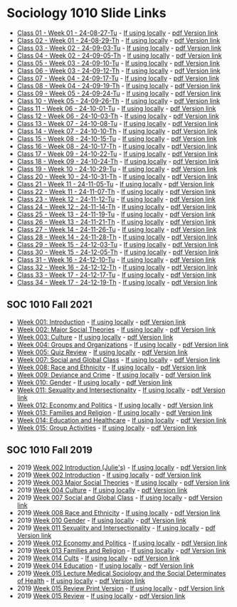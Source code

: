 # Sociology 1010 Slide Links

<!-- link to this slide [here](https://github.com/ldsands/Slides/blob/master/MySlides/SOC1010.md) -->

- [Class 01 - Week 01 - 24-08-27-Tu](https://ldsands.github.io/Slides/MySlides/SOC1030Fa2024/C01-W01-24-08-27-Tu.html) - [If using locally](Slides/MySlides/SOC1030Fa2024/C01-W01-24-08-27-Tu.html) - [pdf Version link](https://ldsands.github.io/Slides/MySlides/SOC1030Fa2024/C01-W01-24-08-27-Tu.html?print-pdf)
- [Class 02 - Week 01 - 24-08-29-Th](https://ldsands.github.io/Slides/MySlides/SOC1030Fa2024/C02-W01-24-08-29-Th.html) - [If using locally](Slides/MySlides/SOC1030Fa2024/C02-W01-24-08-29-Th.html) - [pdf Version link](https://ldsands.github.io/Slides/MySlides/SOC1030Fa2024/C02-W01-24-08-29-Th.html?print-pdf)
- [Class 03 - Week 02 - 24-09-03-Tu](https://ldsands.github.io/Slides/MySlides/SOC1030Fa2024/C03-W02-24-09-03-Tu.html) - [If using locally](Slides/MySlides/SOC1030Fa2024/C03-W02-24-09-03-Tu.html) - [pdf Version link](https://ldsands.github.io/Slides/MySlides/SOC1030Fa2024/C03-W02-24-09-03-Tu.html?print-pdf)
- [Class 04 - Week 02 - 24-09-05-Th](https://ldsands.github.io/Slides/MySlides/SOC1030Fa2024/C04-W02-24-09-05-Th.html) - [If using locally](Slides/MySlides/SOC1030Fa2024/C04-W02-24-09-05-Th.html) - [pdf Version link](https://ldsands.github.io/Slides/MySlides/SOC1030Fa2024/C04-W02-24-09-05-Th.html?print-pdf)
- [Class 05 - Week 03 - 24-09-10-Tu](https://ldsands.github.io/Slides/MySlides/SOC1030Fa2024/C05-W03-24-09-10-Tu.html) - [If using locally](Slides/MySlides/SOC1030Fa2024/C05-W03-24-09-10-Tu.html) - [pdf Version link](https://ldsands.github.io/Slides/MySlides/SOC1030Fa2024/C05-W03-24-09-10-Tu.html?print-pdf)
- [Class 06 - Week 03 - 24-09-12-Th](https://ldsands.github.io/Slides/MySlides/SOC1030Fa2024/C06-W03-24-09-12-Th.html) - [If using locally](Slides/MySlides/SOC1030Fa2024/C06-W03-24-09-12-Th.html) - [pdf Version link](https://ldsands.github.io/Slides/MySlides/SOC1030Fa2024/C06-W03-24-09-12-Th.html?print-pdf)
- [Class 07 - Week 04 - 24-09-17-Tu](https://ldsands.github.io/Slides/MySlides/SOC1030Fa2024/C07-W04-24-09-17-Tu.html) - [If using locally](Slides/MySlides/SOC1030Fa2024/C07-W04-24-09-17-Tu.html) - [pdf Version link](https://ldsands.github.io/Slides/MySlides/SOC1030Fa2024/C07-W04-24-09-17-Tu.html?print-pdf)
- [Class 08 - Week 04 - 24-09-19-Th](https://ldsands.github.io/Slides/MySlides/SOC1030Fa2024/C08-W04-24-09-19-Th.html) - [If using locally](Slides/MySlides/SOC1030Fa2024/C08-W04-24-09-19-Th.html) - [pdf Version link](https://ldsands.github.io/Slides/MySlides/SOC1030Fa2024/C08-W04-24-09-19-Th.html?print-pdf)
- [Class 09 - Week 05 - 24-09-24-Tu](https://ldsands.github.io/Slides/MySlides/SOC1030Fa2024/C09-W05-24-09-24-Tu.html) - [If using locally](Slides/MySlides/SOC1030Fa2024/C09-W05-24-09-24-Tu.html) - [pdf Version link](https://ldsands.github.io/Slides/MySlides/SOC1030Fa2024/C09-W05-24-09-24-Tu.html?print-pdf)
- [Class 10 - Week 05 - 24-09-26-Th](https://ldsands.github.io/Slides/MySlides/SOC1030Fa2024/C10-W05-24-09-26-Th.html) - [If using locally](Slides/MySlides/SOC1030Fa2024/C10-W05-24-09-26-Th.html) - [pdf Version link](https://ldsands.github.io/Slides/MySlides/SOC1030Fa2024/C10-W05-24-09-26-Th.html?print-pdf)
- [Class 11 - Week 06 - 24-10-01-Tu](https://ldsands.github.io/Slides/MySlides/SOC1030Fa2024/C11-W06-24-10-01-Tu.html) - [If using locally](Slides/MySlides/SOC1030Fa2024/C11-W06-24-10-01-Tu.html) - [pdf Version link](https://ldsands.github.io/Slides/MySlides/SOC1030Fa2024/C11-W06-24-10-01-Tu.html?print-pdf)
- [Class 12 - Week 06 - 24-10-03-Th](https://ldsands.github.io/Slides/MySlides/SOC1030Fa2024/C12-W06-24-10-03-Th.html) - [If using locally](Slides/MySlides/SOC1030Fa2024/C12-W06-24-10-03-Th.html) - [pdf Version link](https://ldsands.github.io/Slides/MySlides/SOC1030Fa2024/C12-W06-24-10-03-Th.html?print-pdf)
- [Class 13 - Week 07 - 24-10-08-Tu](https://ldsands.github.io/Slides/MySlides/SOC1030Fa2024/C13-W07-24-10-08-Tu.html) - [If using locally](Slides/MySlides/SOC1030Fa2024/C13-W07-24-10-08-Tu.html) - [pdf Version link](https://ldsands.github.io/Slides/MySlides/SOC1030Fa2024/C13-W07-24-10-08-Tu.html?print-pdf)
- [Class 14 - Week 07 - 24-10-10-Th](https://ldsands.github.io/Slides/MySlides/SOC1030Fa2024/C14-W07-24-10-10-Th.html) - [If using locally](Slides/MySlides/SOC1030Fa2024/C14-W07-24-10-10-Th.html) - [pdf Version link](https://ldsands.github.io/Slides/MySlides/SOC1030Fa2024/C14-W07-24-10-10-Th.html?print-pdf)
- [Class 15 - Week 08 - 24-10-15-Tu](https://ldsands.github.io/Slides/MySlides/SOC1030Fa2024/C15-W08-24-10-15-Tu.html) - [If using locally](Slides/MySlides/SOC1030Fa2024/C15-W08-24-10-15-Tu.html) - [pdf Version link](https://ldsands.github.io/Slides/MySlides/SOC1030Fa2024/C15-W08-24-10-15-Tu.html?print-pdf)
- [Class 16 - Week 08 - 24-10-17-Th](https://ldsands.github.io/Slides/MySlides/SOC1030Fa2024/C16-W08-24-10-17-Th.html) - [If using locally](Slides/MySlides/SOC1030Fa2024/C16-W08-24-10-17-Th.html) - [pdf Version link](https://ldsands.github.io/Slides/MySlides/SOC1030Fa2024/C16-W08-24-10-17-Th.html?print-pdf)
- [Class 17 - Week 09 - 24-10-22-Tu](https://ldsands.github.io/Slides/MySlides/SOC1030Fa2024/C17-W09-24-10-22-Tu.html) - [If using locally](Slides/MySlides/SOC1030Fa2024/C17-W09-24-10-22-Tu.html) - [pdf Version link](https://ldsands.github.io/Slides/MySlides/SOC1030Fa2024/C17-W09-24-10-22-Tu.html?print-pdf)
- [Class 18 - Week 09 - 24-10-24-Th](https://ldsands.github.io/Slides/MySlides/SOC1030Fa2024/C18-W09-24-10-24-Th.html) - [If using locally](Slides/MySlides/SOC1030Fa2024/C18-W09-24-10-24-Th.html) - [pdf Version link](https://ldsands.github.io/Slides/MySlides/SOC1030Fa2024/C18-W09-24-10-24-Th.html?print-pdf)
- [Class 19 - Week 10 - 24-10-29-Tu](https://ldsands.github.io/Slides/MySlides/SOC1030Fa2024/C19-W10-24-10-29-Tu.html) - [If using locally](Slides/MySlides/SOC1030Fa2024/C19-W10-24-10-29-Tu.html) - [pdf Version link](https://ldsands.github.io/Slides/MySlides/SOC1030Fa2024/C19-W10-24-10-29-Tu.html?print-pdf)
- [Class 20 - Week 10 - 24-10-31-Th](https://ldsands.github.io/Slides/MySlides/SOC1030Fa2024/C20-W10-24-10-31-Th.html) - [If using locally](Slides/MySlides/SOC1030Fa2024/C20-W10-24-10-31-Th.html) - [pdf Version link](https://ldsands.github.io/Slides/MySlides/SOC1030Fa2024/C20-W10-24-10-31-Th.html?print-pdf)
- [Class 21 - Week 11 - 24-11-05-Tu](https://ldsands.github.io/Slides/MySlides/SOC1030Fa2024/C21-W11-24-11-05-Tu.html) - [If using locally](Slides/MySlides/SOC1030Fa2024/C21-W11-24-11-05-Tu.html) - [pdf Version link](https://ldsands.github.io/Slides/MySlides/SOC1030Fa2024/C21-W11-24-11-05-Tu.html?print-pdf)
- [Class 22 - Week 11 - 24-11-07-Th](https://ldsands.github.io/Slides/MySlides/SOC1030Fa2024/C22-W11-24-11-07-Th.html) - [If using locally](Slides/MySlides/SOC1030Fa2024/C22-W11-24-11-07-Th.html) - [pdf Version link](https://ldsands.github.io/Slides/MySlides/SOC1030Fa2024/C22-W11-24-11-07-Th.html?print-pdf)
- [Class 23 - Week 12 - 24-11-12-Tu](https://ldsands.github.io/Slides/MySlides/SOC1030Fa2024/C23-W12-24-11-12-Tu.html) - [If using locally](Slides/MySlides/SOC1030Fa2024/C23-W12-24-11-12-Tu.html) - [pdf Version link](https://ldsands.github.io/Slides/MySlides/SOC1030Fa2024/C23-W12-24-11-12-Tu.html?print-pdf)
- [Class 24 - Week 12 - 24-11-14-Th](https://ldsands.github.io/Slides/MySlides/SOC1030Fa2024/C24-W12-24-11-14-Th.html) - [If using locally](Slides/MySlides/SOC1030Fa2024/C24-W12-24-11-14-Th.html) - [pdf Version link](https://ldsands.github.io/Slides/MySlides/SOC1030Fa2024/C24-W12-24-11-14-Th.html?print-pdf)
- [Class 25 - Week 13 - 24-11-19-Tu](https://ldsands.github.io/Slides/MySlides/SOC1030Fa2024/C25-W13-24-11-19-Tu.html) - [If using locally](Slides/MySlides/SOC1030Fa2024/C25-W13-24-11-19-Tu.html) - [pdf Version link](https://ldsands.github.io/Slides/MySlides/SOC1030Fa2024/C25-W13-24-11-19-Tu.html?print-pdf)
- [Class 26 - Week 13 - 24-11-21-Th](https://ldsands.github.io/Slides/MySlides/SOC1030Fa2024/C26-W13-24-11-21-Th.html) - [If using locally](Slides/MySlides/SOC1030Fa2024/C26-W13-24-11-21-Th.html) - [pdf Version link](https://ldsands.github.io/Slides/MySlides/SOC1030Fa2024/C26-W13-24-11-21-Th.html?print-pdf)
- [Class 27 - Week 14 - 24-11-26-Tu](https://ldsands.github.io/Slides/MySlides/SOC1030Fa2024/C27-W14-24-11-26-Tu.html) - [If using locally](Slides/MySlides/SOC1030Fa2024/C27-W14-24-11-26-Tu.html) - [pdf Version link](https://ldsands.github.io/Slides/MySlides/SOC1030Fa2024/C27-W14-24-11-26-Tu.html?print-pdf)
- [Class 28 - Week 14 - 24-11-28-Th](https://ldsands.github.io/Slides/MySlides/SOC1030Fa2024/C28-W14-24-11-28-Th.html) - [If using locally](Slides/MySlides/SOC1030Fa2024/C28-W14-24-11-28-Th.html) - [pdf Version link](https://ldsands.github.io/Slides/MySlides/SOC1030Fa2024/C28-W14-24-11-28-Th.html?print-pdf)
- [Class 29 - Week 15 - 24-12-03-Tu](https://ldsands.github.io/Slides/MySlides/SOC1030Fa2024/C29-W15-24-12-03-Tu.html) - [If using locally](Slides/MySlides/SOC1030Fa2024/C29-W15-24-12-03-Tu.html) - [pdf Version link](https://ldsands.github.io/Slides/MySlides/SOC1030Fa2024/C29-W15-24-12-03-Tu.html?print-pdf)
- [Class 30 - Week 15 - 24-12-05-Th](https://ldsands.github.io/Slides/MySlides/SOC1030Fa2024/C30-W15-24-12-05-Th.html) - [If using locally](Slides/MySlides/SOC1030Fa2024/C30-W15-24-12-05-Th.html) - [pdf Version link](https://ldsands.github.io/Slides/MySlides/SOC1030Fa2024/C30-W15-24-12-05-Th.html?print-pdf)
- [Class 31 - Week 16 - 24-12-10-Tu](https://ldsands.github.io/Slides/MySlides/SOC1030Fa2024/C31-W16-24-12-10-Tu.html) - [If using locally](Slides/MySlides/SOC1030Fa2024/C31-W16-24-12-10-Tu.html) - [pdf Version link](https://ldsands.github.io/Slides/MySlides/SOC1030Fa2024/C31-W16-24-12-10-Tu.html?print-pdf)
- [Class 32 - Week 16 - 24-12-12-Th](https://ldsands.github.io/Slides/MySlides/SOC1030Fa2024/C32-W16-24-12-12-Th.html) - [If using locally](Slides/MySlides/SOC1030Fa2024/C32-W16-24-12-12-Th.html) - [pdf Version link](https://ldsands.github.io/Slides/MySlides/SOC1030Fa2024/C32-W16-24-12-12-Th.html?print-pdf)
- [Class 33 - Week 17 - 24-12-17-Tu](https://ldsands.github.io/Slides/MySlides/SOC1030Fa2024/C33-W17-24-12-17-Tu.html) - [If using locally](Slides/MySlides/SOC1030Fa2024/C33-W17-24-12-17-Tu.html) - [pdf Version link](https://ldsands.github.io/Slides/MySlides/SOC1030Fa2024/C33-W17-24-12-17-Tu.html?print-pdf)
- [Class 34 - Week 17 - 24-12-19-Th](https://ldsands.github.io/Slides/MySlides/SOC1030Fa2024/C34-W17-24-12-19-Th.html) - [If using locally](Slides/MySlides/SOC1030Fa2024/C34-W17-24-12-19-Th.html) - [pdf Version link](https://ldsands.github.io/Slides/MySlides/SOC1030Fa2024/C34-W17-24-12-19-Th.html?print-pdf)

## SOC 1010 Fall 2021

- [Week 001: Introduction](https://ldsands.github.io/Slides/MySlides/SOC1010Fall2021/Week_001.html) - [If using locally](Slides/MySlides/SOC1010Fall2021/Week_001.html) - [pdf Version link](https://ldsands.github.io/Slides/MySlides/SOC1010Fall2021/Week_001.html?print-pdf)
- [Week 002: Major Social Theories](https://ldsands.github.io/Slides/MySlides/SOC1010Fall2021/Week_002.html) - [If using locally](Slides/MySlides/SOC1010Fall2021/Week_002.html) - [pdf Version link](https://ldsands.github.io/Slides/MySlides/SOC1010Fall2021/Week_002.html?print-pdf)
- [Week 003: Culture](https://ldsands.github.io/Slides/MySlides/SOC1010Fall2021/Week_003.html) - [If using locally](Slides/MySlides/SOC1010Fall2021/Week_003.html) - [pdf Version link](https://ldsands.github.io/Slides/MySlides/SOC1010Fall2021/Week_003.html?print-pdf)
- [Week 004: Groups and Organizations](https://ldsands.github.io/Slides/MySlides/SOC1010Fall2021/Week_004.html) - [If using locally](Slides/MySlides/SOC1010Fall2021/Week_004.html) - [pdf Version link](https://ldsands.github.io/Slides/MySlides/SOC1010Fall2021/Week_004.html?print-pdf)
- [Week 005: Quiz Review](https://ldsands.github.io/Slides/MySlides/SOC1010Fall2021/Week_005.html) - [If using locally](Slides/MySlides/SOC1010Fall2021/Week_005.html) - [pdf Version link](https://ldsands.github.io/Slides/MySlides/SOC1010Fall2021/Week_005.html?print-pdf)
- [Week 007: Social and Global Class](https://ldsands.github.io/Slides/MySlides/SOC1010Fall2021/Week_007.html) - [If using locally](Slides/MySlides/SOC1010Fall2021/Week_007.html) - [pdf Version link](https://ldsands.github.io/Slides/MySlides/SOC1010Fall2021/Week_007.html?print-pdf)
- [Week 008: Race and Ethnicity](https://ldsands.github.io/Slides/MySlides/SOC1010Fall2021/Week_008.html) - [If using locally](Slides/MySlides/SOC1010Fall2021/Week_008.html) - [pdf Version link](https://ldsands.github.io/Slides/MySlides/SOC1010Fall2021/Week_008.html?print-pdf)
- [Week 009: Deviance and Crime](https://ldsands.github.io/Slides/MySlides/SOC1010Fall2021/Week_009.html) - [If using locally](Slides/MySlides/SOC1010Fall2021/Week_009.html) - [pdf Version link](https://ldsands.github.io/Slides/MySlides/SOC1010Fall2021/Week_009.html?print-pdf)
- [Week 010: Gender](https://ldsands.github.io/Slides/MySlides/SOC1010Fall2021/Week_010.html) - [If using locally](Slides/MySlides/SOC1010Fall2021/Week_010.html) - [pdf Version link](https://ldsands.github.io/Slides/MySlides/SOC1010Fall2021/Week_010.html?print-pdf)
- [Week 011: Sexuality and Intersectionality](https://ldsands.github.io/Slides/MySlides/SOC1010Fall2021/Week_011.html) - [If using locally](Slides/MySlides/SOC1010Fall2021/Week_011.html) - [pdf Version link](https://ldsands.github.io/Slides/MySlides/SOC1010Fall2021/Week_011.html?print-pdf)
- [Week 012: Economy and Politics](https://ldsands.github.io/Slides/MySlides/SOC1010Fall2021/Week_012.html) - [If using locally](Slides/MySlides/SOC1010Fall2021/Week_012.html) - [pdf Version link](https://ldsands.github.io/Slides/MySlides/SOC1010Fall2021/Week_012.html?print-pdf)
- [Week 013: Families and Religion](https://ldsands.github.io/Slides/MySlides/SOC1010Fall2021/Week_013.html) - [If using locally](Slides/MySlides/SOC1010Fall2021/Week_013.html) - [pdf Version link](https://ldsands.github.io/Slides/MySlides/SOC1010Fall2021/Week_013.html?print-pdf)
- [Week 014: Education and Healthcare](https://ldsands.github.io/Slides/MySlides/SOC1010Fall2021/Week_014.html) - [If using locally](Slides/MySlides/SOC1010Fall2021/Week_014.html) - [pdf Version link](https://ldsands.github.io/Slides/MySlides/SOC1010Fall2021/Week_014.html?print-pdf)
- [Week 015: Group Activities](https://ldsands.github.io/Slides/MySlides/SOC1010Fall2021/Week_015.html) - [If using locally](Slides/MySlides/SOC1010Fall2021/Week_015.html) - [pdf Version link](https://ldsands.github.io/Slides/MySlides/SOC1010Fall2021/Week_015.html?print-pdf)
<!-- 
- [Week 009](https://ldsands.github.io/Slides/MySlides/SOC1010Fall2021/Week_009.html) - [If using locally](Slides/MySlides/SOC1010Fall2021/Week_009.html) - [pdf Version link](https://ldsands.github.io/Slides/MySlides/SOC1010Fall2021/Week_009.html?print-pdf)
- [Week 010](https://ldsands.github.io/Slides/MySlides/SOC1010Fall2021/Week_010.html) - [If using locally](Slides/MySlides/SOC1010Fall2021/Week_010.html) - [pdf Version link](https://ldsands.github.io/Slides/MySlides/SOC1010Fall2021/Week_010.html?print-pdf)
- [Week 011](https://ldsands.github.io/Slides/MySlides/SOC1010Fall2021/Week_011.html) - [If using locally](Slides/MySlides/SOC1010Fall2021/Week_011.html) - [pdf Version link](https://ldsands.github.io/Slides/MySlides/SOC1010Fall2021/Week_011.html?print-pdf)
- [Week 012](https://ldsands.github.io/Slides/MySlides/SOC1010Fall2021/Week_012.html) - [If using locally](Slides/MySlides/SOC1010Fall2021/Week_012.html) - [pdf Version link](https://ldsands.github.io/Slides/MySlides/SOC1010Fall2021/Week_012.html?print-pdf)
- [Week 013](https://ldsands.github.io/Slides/MySlides/SOC1010Fall2021/Week_013.html) - [If using locally](Slides/MySlides/SOC1010Fall2021/Week_013.html) - [pdf Version link](https://ldsands.github.io/Slides/MySlides/SOC1010Fall2021/Week_013.html?print-pdf)
- [Week 014](https://ldsands.github.io/Slides/MySlides/SOC1010Fall2021/Week_014.html) - [If using locally](Slides/MySlides/SOC1010Fall2021/Week_014.html) - [pdf Version link](https://ldsands.github.io/Slides/MySlides/SOC1010Fall2021/Week_014.html?print-pdf)
- [Week 015](https://ldsands.github.io/Slides/MySlides/SOC1010Fall2021/Week_015.html) - [If using locally](Slides/MySlides/SOC1010Fall2021/Week_015.html) - [pdf Version link](https://ldsands.github.io/Slides/MySlides/SOC1010Fall2021/Week_015.html?print-pdf)
-->

## SOC 1010 Fall 2019

- 2019 [Week 002 Introduction (Julie's)](https://ldsands.github.io/Slides/MySlides/intro_soc_1010/week_002_Julie.html) - [If using locally](Slides/MySlides/intro_soc_1010/week_002_Julie.html) - [pdf Version link](https://ldsands.github.io/Slides/MySlides/intro_soc_1010/week_002_Julie.html?print-pdf)
- 2019 [Week 002 Introduction](https://ldsands.github.io/Slides/MySlides/intro_soc_1010/week_002.html) - [If using locally](Slides/MySlides/intro_soc_1010/week_002.html) - [pdf Version link](https://ldsands.github.io/Slides/MySlides/intro_soc_1010/week_002.html?print-pdf)
- 2019 [Week 003 Major Social Theories](https://ldsands.github.io/Slides/MySlides/intro_soc_1010/week_003.html) - [If using locally](Slides/MySlides/intro_soc_1010/week_003.html) - [pdf Version link](https://ldsands.github.io/Slides/MySlides/intro_soc_1010/week_003.html?print-pdf)
- 2019 [Week 004 Culture](https://ldsands.github.io/Slides/MySlides/intro_soc_1010/week_004.html) - [If using locally](Slides/MySlides/intro_soc_1010/week_004.html) - [pdf Version link](https://ldsands.github.io/Slides/MySlides/intro_soc_1010/week_004.html?print-pdf)
- 2019 [Week 007 Social and Global Class](https://ldsands.github.io/Slides/MySlides/intro_soc_1010/week_007.html) - [If using locally](Slides/MySlides/intro_soc_1010/week_007.html) - [pdf Version link](https://ldsands.github.io/Slides/MySlides/intro_soc_1010/week_007.html?print-pdf)
- 2019 [Week 008 Race and Ethnicity](https://ldsands.github.io/Slides/MySlides/intro_soc_1010/week_008.html) - [If using locally](Slides/MySlides/intro_soc_1010/week_008.html) - [pdf Version link](https://ldsands.github.io/Slides/MySlides/intro_soc_1010/week_008.html?print-pdf)
- 2019 [Week 010 Gender](https://ldsands.github.io/Slides/MySlides/intro_soc_1010/week_010.html) - [If using locally](Slides/MySlides/intro_soc_1010/week_010.html) - [pdf Version link](https://ldsands.github.io/Slides/MySlides/intro_soc_1010/week_010.html?print-pdf)
- 2019 [Week 011 Sexuality and Intersectionality](https://ldsands.github.io/Slides/MySlides/intro_soc_1010/week_011.html) - [If using locally](Slides/MySlides/intro_soc_1010/week_011.html) - [pdf Version link](https://ldsands.github.io/Slides/MySlides/intro_soc_1010/week_011.html?print-pdf)
- 2019 [Week 012 Economy and Politics](https://ldsands.github.io/Slides/MySlides/intro_soc_1010/week_012.html) - [If using locally](Slides/MySlides/intro_soc_1010/week_012.html) - [pdf Version link](https://ldsands.github.io/Slides/MySlides/intro_soc_1010/week_012.html?print-pdf)
- 2019 [Week 013 Families and Religion](https://ldsands.github.io/Slides/MySlides/intro_soc_1010/week_013.html) - [If using locally](Slides/MySlides/intro_soc_1010/week_013.html) - [pdf Version link](https://ldsands.github.io/Slides/MySlides/intro_soc_1010/week_013.html?print-pdf)
- 2019 [Week 014 Cults](https://ldsands.github.io/Slides/MySlides/intro_soc_1010/Week_014_cults.html) - [If using locally](Slides/MySlides/intro_soc_1010/Week_014_cults.html) - [pdf Version link](https://ldsands.github.io/Slides/MySlides/intro_soc_1010/Week_014_cults.html?print-pdf)
- 2019 [Week 014 Education](https://ldsands.github.io/Slides/MySlides/intro_soc_1010/week_014.html) - [If using locally](Slides/MySlides/intro_soc_1010/week_014.html) - [pdf Version link](https://ldsands.github.io/Slides/MySlides/intro_soc_1010/week_014.html?print-pdf)
- 2019 [Week 015 Lecture Medical Sociology and the Social Determinates of Health](https://ldsands.github.io/Slides/MySlides/intro_soc_1010/week_015_lecture.html) - [If using locally](Slides/MySlides/intro_soc_1010/week_015_lecture.html) - [pdf Version link](https://ldsands.github.io/Slides/MySlides/intro_soc_1010/week_015_lecture.html?print-pdf)
- 2019 [Week 015 Review Print Version](https://ldsands.github.io/Slides/MySlides/intro_soc_1010/week_015_print_version.html) - [If using locally](Slides/MySlides/intro_soc_1010/week_015_print_version.html) - [pdf Version link](https://ldsands.github.io/Slides/MySlides/intro_soc_1010/week_015_print_version.html?print-pdf)
- 2019 [Week 015 Review](https://ldsands.github.io/Slides/MySlides/intro_soc_1010/week_015.html) - [If using locally](Slides/MySlides/intro_soc_1010/week_015.html) - [pdf Version link](https://ldsands.github.io/Slides/MySlides/intro_soc_1010/week_015.html?print-pdf)
